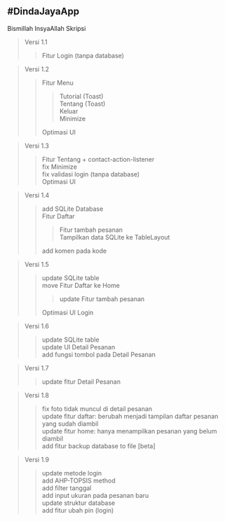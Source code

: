 #DindaJayaApp <br />
---
Bismillah InsyaAllah Skripsi
>Versi 1.1
>>Fitur Login (tanpa database)

>Versi 1.2
>>Fitur Menu
>>>Tutorial (Toast) <br />
>>>Tentang (Toast) <br />
>>>Keluar <br />
>>>Minimize <br />
>>
>>Optimasi UI

>Versi 1.3
>>Fitur Tentang + contact-action-listener <br />
>>fix Minimize <br />
>>fix validasi login (tanpa database) <br />
>>Optimasi UI

>Versi 1.4
>>add SQLite Database <br />
>>Fitur Daftar
>>>Fitur tambah pesanan <br />
>>>Tampilkan data SQLite ke TableLayout
>>
>>add komen pada kode

>Versi 1.5
>>update SQLite table <br />
>>move Fitur Daftar ke Home
>>>update Fitur tambah pesanan <br />
>>
>>Optimasi UI Login

>Versi 1.6
>>update SQLite table <br />
>>update UI Detail Pesanan <br />
>>add fungsi tombol pada Detail Pesanan

>Versi 1.7
>>update fitur Detail Pesanan

>Versi 1.8
>>fix foto tidak muncul di detail pesanan <br />
>>update fitur daftar: berubah menjadi tampilan daftar pesanan yang sudah diambil <br />
>>update fitur home: hanya menampilkan pesanan yang belum diambil <br />
>>add fitur backup database to file [beta]

>Versi 1.9
>>update metode login <br />
>>add AHP-TOPSIS method <br />
>>add filter tanggal <br />
>>add input ukuran pada pesanan baru <br />
>>update struktur database <br />
>>add fitur ubah pin (login)
